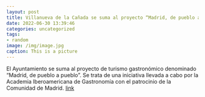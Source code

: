 ```yaml
---
layout: post
title: Villanueva de la Cañada se suma al proyecto “Madrid, de pueblo a pueblo”
date: 2022-06-30 13:39:46
categories: uncategorized
tags:
- random
image: /img/image.jpg
caption: This is a picture
---
```

El Ayuntamiento se suma al proyecto de turismo gastronómico denominado “Madrid, de pueblo a pueblo”. Se trata de una iniciativa llevada a cabo por la Academia Iberoamericana de Gastronomía con el patrocinio de la Comunidad de Madrid.   [link](https://www.ayto-villacanada.es/noticias/villanueva-de-la-canada-se-suma-al-proyecto-madrid-de-pueblo-a-pueblo/)

